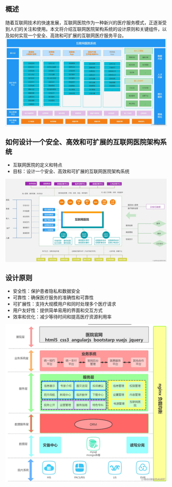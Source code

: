 ## 概述
随着互联网技术的快速发展，互联网医院作为一种新兴的医疗服务模式，正逐渐受到人们的关注和使用。本文将介绍互联网医院架构系统的设计原则和关键组件，以及如何实现一个安全、高效和可扩展的互联网医疗服务平台。
![hospital-sys.png](..%2Fimgs%2Farchitecture-design%2Fhospital-sys.png)

## 如何设计一个安全、高效和可扩展的互联网医院架构系统 

- 互联网医院的定义和特点
- 目标：设计一个安全、高效和可扩展的互联网医院架构系统

![hospital-sys-requirement.png](..%2Fimgs%2Farchitecture-design%2Fhospital-sys-requirement.png)

## 设计原则
- 安全性：保护患者隐私和数据安全
- 可靠性：确保医疗服务的准确性和可靠性
- 可扩展性：支持大规模用户和同时处理多个医疗请求
- 用户友好性：提供简单易用的界面和交互方式
- 效率和优化：减少等待时间和提高医疗资源利用率

![hospital-sys-layering.png](..%2Fimgs%2Farchitecture-design%2Fhospital-sys-layering.png)

